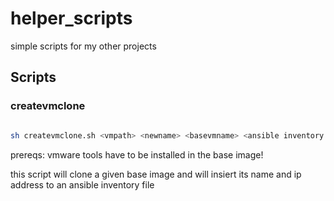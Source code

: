 # helper_scripts
simple scripts for my other projects

## Scripts

### createvmclone

~~~sh

sh createvmclone.sh <vmpath> <newname> <basevmname> <ansible inventory file with path>

~~~

prereqs: vmware tools have to be installed in the base image!

this script will clone a given base image and will insiert its name and ip address to an ansible inventory file
